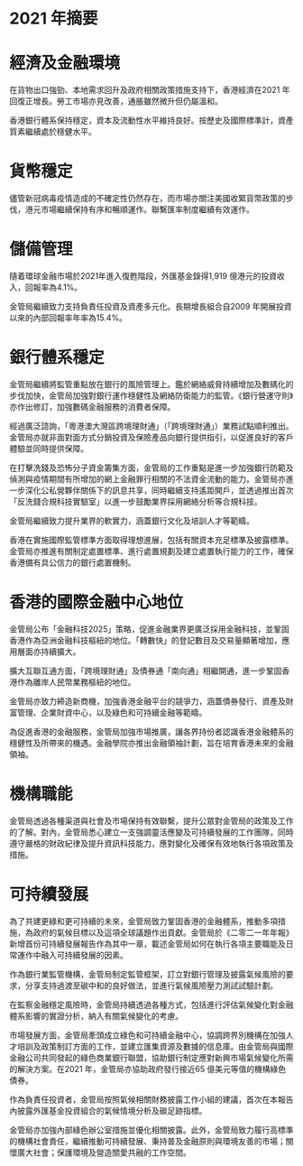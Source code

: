 # 2021 年摘要

# 經濟及金融環境

在貨物出口強勁、本地需求回升及政府相關政策措施支持下，香港經濟在2021 年回復正增長。勞工市場亦見改善，通脹雖然微升但仍屬溫和。

香港銀行體系保持穩定，資本及流動性水平維持良好。按歷史及國際標準計，資產質素繼續處於穩健水平。

# 貨幣穩定

儘管新冠病毒疫情造成的不確定性仍然存在，而市場亦關注美國收緊貨幣政策的步伐，港元市場繼續保持有序和暢順運作。聯繫匯率制度繼續有效運作。

# 儲備管理

隨着環球金融市場於2021年進入復甦階段，外匯基金錄得1,919 億港元的投資收入，回報率為4.1%。

金管局繼續致力支持負責任投資及資產多元化。長期增長組合自2009 年開展投資以來的內部回報率年率為15.4%。

# 銀行體系穩定

金管局繼續將監管重點放在銀行的風險管理上。鑑於網絡威脅持續增加及數碼化的步伐加快，金管局加強對銀行運作穩健性及網絡防衛能力的監管。《銀行營運守則》亦作出修訂，加強數碼金融服務的消費者保障。

經過廣泛諮詢，「粵港澳大灣區跨境理財通」（「跨境理財通」）業務試點順利推出。金管局亦就非面對面方式分銷投資及保險產品向銀行提供指引，以促進良好的客戶體驗並同時提供保障。

在打擊洗錢及恐怖分子資金籌集方面，金管局的工作重點是進一步加強銀行防範及偵測與疫情期間有所增加的網上金融罪行相關的不法資金流動的能力。金管局亦進一步深化公私營夥伴關係下的訊息共享，同時繼續支持遙距開戶，並透過推出首次「反洗錢合規科技實驗室」以進一步鼓勵業界採用網絡分析等合規科技。

金管局繼續致力提升業界的軟實力，涵蓋銀行文化及培訓人才等範疇。

香港在實施國際監管標準方面取得理想進展，包括有關資本充足標準及披露標準。金管局亦推進有關制定處置標準、進行處置規劃及建立處置執行能力的工作，確保香港備有具公信力的銀行處置機制。

# 香港的國際金融中心地位

金管局公布「金融科技2025」策略，促進金融業界更廣泛採用金融科技，並鞏固香港作為亞洲金融科技樞紐的地位。「轉數快」的登記數目及交易量顯著增加，應用層面亦持續擴大。

擴大互聯互通方面，「跨境理財通」及債券通「南向通」相繼開通，進一步鞏固香港作為離岸人民幣業務樞紐的地位。

金管局亦致力締造新商機，加強香港金融平台的競爭力，涵蓋債券發行、資產及財富管理、企業財資中心，以及綠色和可持續金融等範疇。

為促進香港的金融服務，金管局加強市場推廣，讓各界持份者認識香港金融體系的穩健性及所帶來的機遇。金融學院亦推出金融領袖計劃，旨在培育香港未來的金融領袖。

# 機構職能

金管局透過各種渠道與社會及市場保持有效聯繫，提升公眾對金管局的政策及工作的了解。對內，金管局悉心建立一支強調靈活應變及可持續發展的工作團隊，同時遵守嚴格的財政紀律及提升資訊科技能力，應對變化及確保有效地執行各項政策及措施。

# 可持續發展

為了共建更綠和更可持續的未來，金管局致力鞏固香港的金融體系，推動多項措施，為政府的氣候目標以及這項全球議題作出貢獻。金管局於《二零二一年年報》新增首份可持續發展報告作為其中一章，載述金管局如何在執行各項主要職能及日常運作中融入可持續發展的因素。

作為銀行業監管機構，金管局制定監管框架，訂立對銀行管理及披露氣候風險的要求，分享支持過渡至碳中和的良好做法，並進行氣候風險壓力測試試驗計劃。

在監察金融穩定風險時，金管局持續透過各種方式，包括進行評估氣候變化對金融體系影響的實證分析，納入有關氣候變化的考慮。

市場發展方面，金管局牽頭成立綠色和可持續金融中心，協調跨界別機構在加強人才培訓及政策制訂方面的工作，並建立匯集資源及數據的信息庫。由金管局與國際金融公司共同發起的綠色商業銀行聯盟，協助銀行制定應對新興市場氣候變化所需的解決方案。在2021 年，金管局亦協助政府發行接近65 億美元等值的機構綠色債券。

作為負責任投資者，金管局按照氣候相關財務披露工作小組的建議，首次在本報告內披露外匯基金投資組合的氣候情境分析及碳足跡指標。

金管局亦加強內部綠色辦公室措施並優化相關披露。此外，金管局致力履行高標準的機構社會責任，繼續推動可持續發展、秉持普及金融原則與環境友善的市場；關懷廣大社會；保護環境及營造關愛共融的工作空間。
